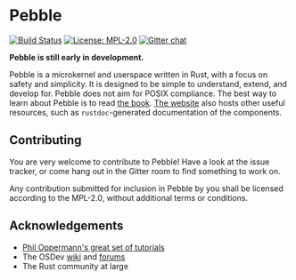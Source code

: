 # Pebble
[![Build Status](https://travis-ci.org/IsaacWoods/pebble.svg?branch=master)](https://travis-ci.org/IsaacWoods/pebble)
[![License: MPL-2.0](https://img.shields.io/badge/license-MPL--2.0-blue.svg)](https://opensource.org/licenses/MPL-2.0)
[![Gitter chat](https://badges.gitter.im/gitterHQ/gitter.png)](https://gitter.im/pebble-os/Lobby)

**Pebble is still early in development.**

Pebble is a microkernel and userspace written in Rust, with a focus on safety and simplicity. It is designed to be simple to understand, extend, and develop for. Pebble does not aim for POSIX compliance.
The best way to learn about Pebble is to read [the book](https://isaacwoods.github.io/pebble/book/). [The website](https://isaacwoods.github.io/pebble) also hosts other useful resources, such as `rustdoc`-generated
documentation of the components.

## Contributing
You are very welcome to contribute to Pebble! Have a look at the issue tracker, or come hang out in the Gitter room to find something to work on.

Any contribution submitted for inclusion in Pebble by you shall be licensed according to the MPL-2.0, without additional terms or conditions.

## Acknowledgements
- [Phil Oppermann's great set of tutorials](https://os.phil-opp.com/)
- The OSDev [wiki](https://wiki.osdev.org/Main_Page) and [forums](https://forum.osdev.org)
- The Rust community at large
